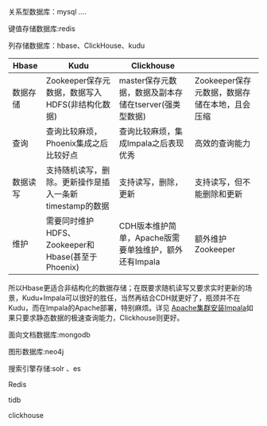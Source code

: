 关系型数据库：mysql   ....

键值存储数据库:redis

列存储数据库：hbase、ClickHouse、kudu

| Hbase    | Kudu                                                    | Clickhouse                                            |                                               |
| -------- | ------------------------------------------------------- | ----------------------------------------------------- | --------------------------------------------- |
| 数据存储 | Zookeeper保存元数据，数据写入HDFS(非结构化数据)         | master保存元数据，数据及副本存储在tserver(强类型数据) | Zookeeper保存元数据，数据存储在本地，且会压缩 |
| 查询     | 查询比较麻烦，Phoenix集成之后比较好点                   | 查询比较麻烦，集成Impala之后表现优秀                  | 高效的查询能力                                |
| 数据读写 | 支持随机读写，删除。更新操作是插入一条新timestamp的数据 | 支持读写，删除，更新                                  | 支持读写，但不能删除和更新                    |
| 维护     | 需要同时维护HDFS、Zookeeper和Hbase(甚至于Phoenix)       | CDH版本维护简单，Apache版需要单独维护，额外还有Impala | 额外维护Zookeeper                             |

所以Hbase更适合非结构化的数据存储；在既要求随机读写又要求实时更新的场景，Kudu+Impala可以很好的胜任，当然再结合CDH就更好了，瓶颈并不在Kudu，而在Impala的Apache部署，特别麻烦。详见 [Apache集群安装Impala](https://blog.csdn.net/qq_37067752/article/details/107472509)如果只要求静态数据的极速查询能力，Clickhouse则更好。

面向文档数据库:mongodb

图形数据库:neo4j

搜索引擎存储:solr  、es

Redis 

tidb

clickhouse





